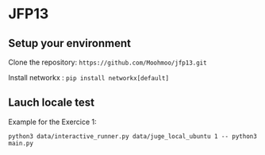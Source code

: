 # JFP13

## Setup your environment
Clone the repository:
```https://github.com/Moohmoo/jfp13.git```

Install networkx :
```pip install networkx[default]```

## Lauch locale test

Example for the Exercice 1:

```python3 data/interactive_runner.py data/juge_local_ubuntu 1 -- python3 main.py```
